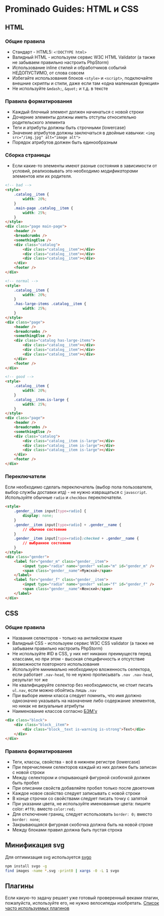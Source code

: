 # Prominado Guides: HTML и CSS

## HTML
### Общие правила
* Стандарт - HTML5: ``<!DOCTYPE html>``
* Валидный HTML - используем сервис W3C HTML Validator (а также не забываем правильно настроить PhpStorm)
* Использование inline стилей и обработчиков событий НЕДОПУСТИМО, от слова совсем
* Избегайте использования блоков ``<style>`` и ``<script>``, подключайте внешние скрипты и стили, даже если там «одна маленькая функция»
* Не используйте ``&mdash;``, ``&quot;`` и т.д. в тексте

### Правила форматирования
* Каждый блочный элемент должен начинаться с новой строки
* Дочерние элементы должны иметь отступы относительно родительского элемента
* Теги и атрибуты должны быть строчными (lowercase)
* Значение атрибутов должны заключаться в двойные кавычки: ``<img src="/img.jpg" alt="image alt">``
* Порядок атрибутов должен быть единообразным

### Сборка страницы
* Если какие-то элементы имеют разные состояния в зависимости от условий, реализовывать это необходимо _модификаторами_ элементов или их родителя.
````html
<!-- bad -->
<style>
    .catalog__item {
        width: 20%;
    }
    .main-page .catalog__item {
        width: 25%;
    }
</style>
<div class="page main-page">
    <header />
    <breadcrumbs />
    <somethingElse />
    <div class="catalog">
        <div class="catalog__item"></div>
        <div class="catalog__item"></div>
        <div class="catalog__item"></div>
    </div>
    <footer />
</div>

<!-- normal -->
<style>
    .catalog__item {
        width: 20%;
    }
    .has-large-items .catalog__item {
        width: 25%;
    }
</style>
<div class="page">
    <header />
    <breadcrumbs />
    <somethingElse />
    <div class="catalog has-large-items">
        <div class="catalog__item"></div>
        <div class="catalog__item"></div>
        <div class="catalog__item"></div>
    </div>
    <footer />
</div>

<!-- good -->
<style>
    .catalog__item {
        width: 20%;
    }
    .catalog__item.is-large {
        width: 25%;
    }
</style>
<div class="page">
    <header />
    <breadcrumbs />
    <somethingElse />
    <div class="catalog">
        <div class="catalog__item is-large"></div>
        <div class="catalog__item is-large"></div>
        <div class="catalog__item is-large"></div>
    </div>
    <footer />
</div>

````

### Переключатели
Если необходимо сделать переключатель (выбор пола пользователя, выбор службы доставки итд) - не нужно извращаться с ``javascript``.
Используйте обычные ``radio`` и ``checkbox`` переключатели.
````html
<style>
    .gender__item input[type=radio] {
        display: none;
    }
    .gender__item input[type=radio] + .gender__name {
        // обычное состояние
    }
    .gender__item input[type=radio]:checked + .gender__name {
        // выбранное состояние
    }
</style>
<div class="gender">
    <label for="gender_m" class="gender__item">
        <input type="radio" name="gender" value="m" id="gender_m" />
        <span class="gender__name">Мужской</span>
    </label>
    <label for="gender_f" class="gender__item">
        <input type="radio" name="gender" value="f" id="gender_f" />
        <span class="gender__name">Женский</span>
    </label>
</div>
````

## CSS
### Общие правила
* Названия селекторов - только на английском языке
* Валидный CSS - используем сервис W3C CSS validator (а также не забываем правильно настроить PhpStorm)
* Не используйте #ID в CSS, у них нет никаких преимуществ перед классами, но при этом - высокая специфичность и отсутствие возможности повторного использования
* Используйте минимально необходимую вложенность селектора, если работает ``.nav-head``, то не нужно прописывать ``.nav .nav-head``, результат тот же
* Не квалифицируйте селектор без необходимости, не стоит писать ``ul.nav``, если можно обойтись лишь ``.nav``
* При выборе имени класса следует помнить, что имя должно однозначно указывать на назначение либо содержание элементов, но никак не визуальные атрибуты
* Наименование классов согласно [БЭМ'у](https://ru.bem.info/methodology/naming-convention/#Стиль-Гарри-Робертса)

````html
<div class="block">
    <div class="block__item">
        <div class="block__text is-warning is-strong">Text</div>
    </div>
</div>
````

### Правила форматирования
* Теги, классы, свойства - всё в нижнем регистре (lowercase)
* При перечислении селекторов каждый из них должен быть записан с новой строки
* Между селектором и открывающей фигурной скобочкой должен быть пробел
* При описании свойств добавляйте пробел только после двоеточия
* Каждое новое свойство следует записывать с новой строки
* В конце строчки со свойствами следует писать точку с запятой
* При указании цвета, не используйте именованные цвета: пишите color: ``#ff0;`` вместо ``color:red;``
* Для отключение границ, следует использовать ``border: 0;`` вместо ``border: none``;
* Закрывающаяся фигурная скобочка должна быть на новой строке
* Между блоками правил должна быть пустая строка

## Минификация svg
Для оптимизация svg используется [svgo](https://github.com/svg/svgo/blob/master/README.ru.md)
````bash
npm install svgo -g
find images -name *.svg -print0 | xargs -0 -L 1 svgo
````

## Плагины
Если какую-то задачу решает уже готовый проверенный веками плагин, пожалуйста, используйте его, не нужно велосипеды изобретать.
[Список часто используемых плагинов](../Other/Plugins.md)